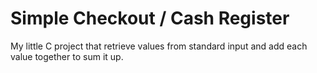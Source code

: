 # Simple Checkout / Cash Register

My little C project that retrieve values from standard input and add each value together to sum it up.